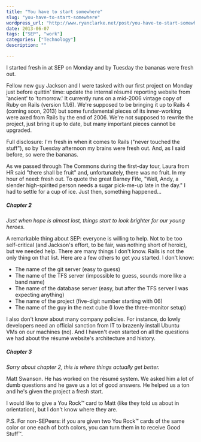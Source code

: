 ```yaml
---
title: "You have to start somewhere"
slug: "you-have-to-start-somewhere"
wordpress_url: "http://www.ryanclarke.net/post/you-have-to-start-somewhere/"
date: 2013-06-07
tags: ["SEP", "work"]
categories: ["Technology"]
description: ""

---
```


I started fresh in at SEP on Monday and by Tuesday the bananas were fresh out.

Fellow new guy Jackson and I were tasked with our first project on Monday just before quittin' time: update the internal résumé reporting website from 'ancient' to 'tomorrow.' It currently runs on a mid-2006 vintage copy of Ruby on Rails (version 1.1.6). We're supposed to be bringing it up to Rails 4 (coming soon, 2013) but some fundamental pieces of its inner-working were axed from Rails by the end of 2006. We're not supposed to rewrite the project, just bring it up to date, but many important pieces cannot be upgraded.

Full disclosure: I'm fresh in when it comes to Rails ("never touched the stuff"), so by Tuesday afternoon my brains were fresh out. And, as I said before, so were the bananas.

As we passed through The Commons during the first-day tour, Laura from HR said "there shall be fruit" and, unfortunately, there was no fruit. In my hour of need: fresh out. To quote the great Barney Fife, "Well, Andy, a slender high-spirited person needs a sugar pick-me-up late in the day." I had to settle for a cup of ice. Just then, something happened…

##### Chapter 2
_Just when hope is almost lost, things start to look brighter for our young heroes._

A remarkable thing about SEP: everyone is willing to help. Not to be too self-critical (and Jackson's effort, to be fair, was nothing short of heroic), but we needed help.
There are many things I don't know. Rails is not the only thing on that list. Here are a few others to get you started. I don't know:

-   The name of the git server (easy to guess)
-   The name of the TFS server (impossible to guess, sounds more like a band name)
-   The name of the database server (easy, but after the TFS server I was expecting anything)
-   The name of the project (five-digit number starting with 06)
-   The name of the guy in the next cube (I love the three-monitor setup)

I also don't know about many company policies. For instance, do lowly developers need an official sanction from IT to brazenly install Ubuntu VMs on our machines (no). And I haven't even started on all the questions we had about the résumé website's architecture and history.

##### Chapter 3
_Sorry about chapter 2, this is where things actually get better._

Matt Swanson. He has worked on the résumé system. We asked him a lot of dumb questions and he gave us a lot of good answers. He helped us a ton and he's given the project a fresh start.

I would like to give a You Rock™ card to Matt (like they told us about in orientation), but I don't know where they are.

P.S. For non-SEPeers: if you are given two You Rock™ cards of the same color or one each of both colors, you can turn them in to receive Good Stuff™.

